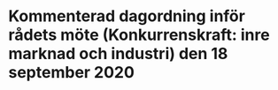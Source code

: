 # Kommenterad dagordning inför rådets möte (Konkurrenskraft: inre marknad och industri) den 18 september 2020


